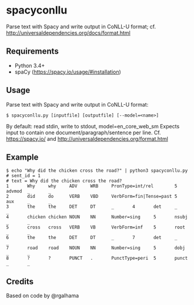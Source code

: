 # spacyconllu

Parse text with Spacy and write output in CoNLL-U format;
cf. http://universaldependencies.org/docs/format.html

## Requirements

* Python 3.4+
* spaCy (https://spacy.io/usage/#installation)

## Usage

Parse text with Spacy and write output in CoNLL-U format:

	$ spacyconllu.py [inputfile] [outputfile] [--model=<name>]

By default: read stdin, write to stdout, model=en_core_web_sm
Expects input to contain one document/paragraph/sentence per line.
Cf. https://spacy.io/ and http://universaldependencies.org/format.html

## Example

```
$ echo "Why did the chicken cross the road?" | python3 spacyconllu.py
# sent_id = 1
# text = Why did the chicken cross the road?
1       Why     why     ADV     WRB     PronType=int/rel        5       advmod  _       _
2       did     do      VERB    VBD     VerbForm=fin|Tense=past 5       aux     _       _
3       the     the     DET     DT      _       4       det     _       _
4       chicken chicken NOUN    NN      Number=sing     5       nsubj   _       _
5       cross   cross   VERB    VB      VerbForm=inf    5       root    _       _
6       the     the     DET     DT      _       7       det     _       _
7       road    road    NOUN    NN      Number=sing     5       dobj    _       _
8       ?       ?       PUNCT   .       PunctType=peri  5       punct   _       _

```

## Credits

Based on code by @rgalhama
